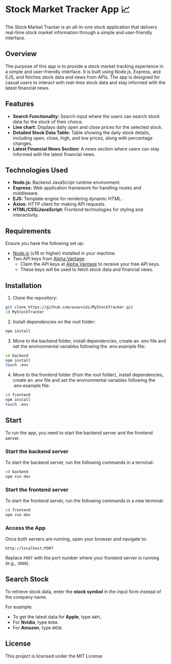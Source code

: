 # Stock Market Tracker App 📈

The Stock Market Tracker is an all-in-one stock application that delivers real-time stock market information through a simple and user-friendly interface.

## Overview

The purpose of this app is to provide a stock market tracking experience in a simple and user-friendly interface. It is built using Node.js, Express, and EJS, and fetches stock data and news from APIs. The app is designed for casual users to interact with real-time stock data and stay informed with the latest financial news.

## Features

- **Search Functionality:** Search input where the users can search stock data for the stock of their choice.
- **Line chart:** Displays daily open and close prices for the selected stock.
- **Detailed Stock Data Table:** Table showing the daily stock details, including open, close, high, and low prices, along with percentage changes.
- **Latest Financial News Section:** A news section where users can stay informed with the latest financial news.

## Technologies Used

- **Node.js:** Backend JavaScript runtime environment.
- **Express:** Web application framework for handling routes and middleware.
- **EJS:** Template engine for rendering dynamic HTML.
- **Axios:** HTTP client for making API requests.
- **HTML/CSS/JavaScript:** Frontend technologies for styling and interactivity.

## Requirements

Ensure you have the following set up:

- [Node.js](https://nodejs.org/) (v16 or higher) installed in your machine.
- Two API keys from [Alpha Vantage](https://www.alphavantage.co/):
  - Claim the API keys at [Alpha Vantage](https://www.alphavantage.co/) to receive your free API keys.
  - These keys will be used to fetch stock data and financial news.

## Installation

1. Clone the repository:

```bash
git clone https://github.com/asavvidi/MyStockTracker.git
cd MyStockTracker
```

2. Install dependencies on the root folder:

```bash
npm install
```

3. Move to the backend folder, install dependencies, create an .env file and set the environmental variables following the .env.example file:

```bash
cd backend
npm install
touch .env
```

4. Move to the frontend folder (from the root folder), install dependencies, create an .env file and set the environmental variables following the .env.example file:

```bash
cd frontend
npm install
touch .env
```

## Start

To run the app, you need to start the backend server and the frontend server.

### Start the backend server

To start the backend server, run the following commands in a terminal:

```bash
cd backend
npm run dev
```

### Start the frontend server

To start the frontend server, run the following commands in a new terminal:

```bash
cd frontend
npm run dev
```

### Access the App

Once both servers are running, open your browser and navigate to:

```arduino
http://localhost:PORT
```

Replace `PORT` with the port number where your frontend server is running (e.g., `3000`).

## Search Stock

To retrieve stock data, enter the **stock symbol** in the input form instead of the company name.

For example:

- To get the latest data for **Apple**, type `AAPL`.
- For **Nvidia**, type `NVDA`.
- For **Amazon**, type `AMZN`.

## License

This project is licensed under the MIT License
